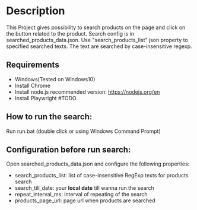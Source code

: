 # Description
This Project gives possibility to search products on the page and click on the button related to the product.
Search config is in searched_products_data.json. Use "search_products_list" json property to specified searched texts.
The text are searched by case-insensitive regexp. 

## Requirements
- Windows(Tested on Windows10)
- Install Chrome
- Install node.js recommended version: https://nodejs.org/en
- Install Playwright #TODO 

## How to run the search:
Run run.bat (double click or using Windows Command Prompt)

## Configuration before run search:
Open searched_products_data.json and configure the following properties:
- search_products_list: list of  case-insensitive RegExp texts for products search
- search_till_date: your **local date** till wanna run the search
- repeat_interval_ms: interval of repeating of the search
- products_page_url: page url when products are searched

